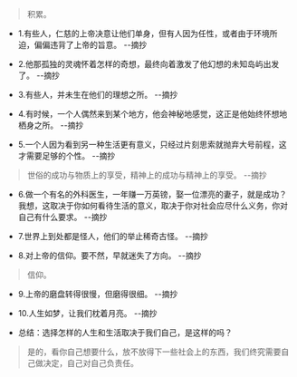 >积累。

- 1.有些人，仁慈的上帝决意让他们单身，但有人因为任性，或者由于环境所迫，偏偏违背了上帝的旨意。 --摘抄

- 2.他那孤独的灵魂怀着怎样的奇想，最终向着激发了他幻想的未知岛屿出发了。 --摘抄

- 3.有些人，并未生在他们的理想之所。 --摘抄

- 4.有时候，一个人偶然来到某个地方，他会神秘地感觉，这正是他始终怀想地栖身之所。 --摘抄

- 5.一个人因为看到另一种生活更有意义，只经过片刻思索就抛弃大号前程，这才需要足够的个性。 --摘抄

>世俗的成功与物质上的享受，精神上的成功与精神上的享受。 --摘抄

- 6.做一个有名的外科医生，一年赚一万英镑，娶一位漂亮的妻子，就是成功？我想，这取决于你如何看待生活的意义，取决于你对社会应尽什么义务，你对自己有什么要求。 --摘抄

- 7.世界上到处都是怪人，他们的举止稀奇古怪。 --摘抄

- 8.对上帝的信仰。要不然，早就迷失了方向。 --摘抄

>信仰。

- 9.上帝的磨盘转得很慢，但磨得很细。 --摘抄

- 10.人生如梦，让我们枕着月亮。 --摘抄

- 总结：选择怎样的人生和生活取决于我们自己，是这样的吗？

>是的，看你自己想要什么，放不放得下一些社会上的东西，我们终究需要自己做决定，自己对自己负责任。
